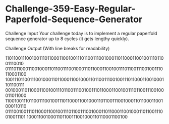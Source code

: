 # Challenge-359-Easy-Regular-Paperfold-Sequence-Generator

Challenge Input
Your challenge today is to implement a regular paperfold sequence generator up to 8 cycles (it gets lengthy quickly).

Challenge Output
(With line breaks for readability)

110110011100100111011000110010011101100111001000110110001100100111011001110010
011101100011001000110110011100100011011000110010011101100111001001110110001100
100111011001110010001101100011001000110110011100100111011000110010001101100111
001000110110001100100111011001110010011101100011001001110110011100100011011000
110010011101100111001001110110001100100011011001110010001101100011001000110110
011100100111011000110010011101100111001000110110001100100011011001110010011101
1000110010001101100111001000110110001100100
